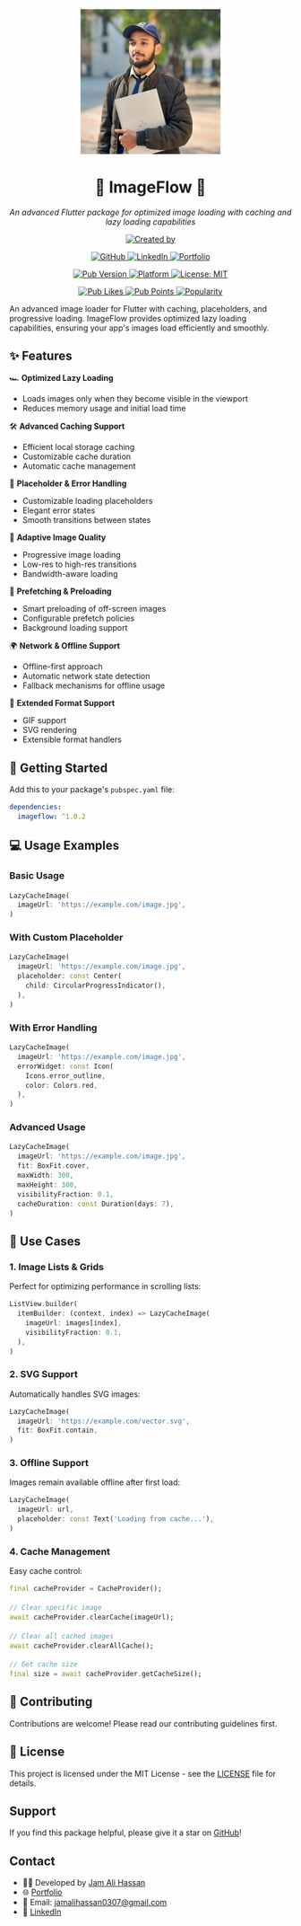 <!--
This README describes the package. If you publish this package to pub.dev,
this README's contents appear on the landing page for your package.

For information about how to write a good package README, see the guide for
[writing package pages](https://dart.dev/tools/pub/writing-package-pages).

For general information about developing packages, see the Dart guide for
[creating packages](https://dart.dev/guides/libraries/create-packages)
and the Flutter guide for
[developing packages and plugins](https://flutter.dev/to/develop-packages).
-->

<div align="center">
  <kbd>
    <img src="https://github.com/jamalihassan0307/imageflow/blob/main/image/image.jpg?raw=true" width="250" alt="ImageFlow"/>
  </kbd>
  
  <h1>🌟 ImageFlow 🌟</h1>
  <p><i>An advanced Flutter package for optimized image loading with caching and lazy loading capabilities</i></p>
  
  <p align="center">
    <a href="https://github.com/jamalihassan0307">
      <img src="https://img.shields.io/badge/Created_by-Jam_Ali_Hassan-blue?style=for-the-badge&logo=github&logoColor=white" alt="Created by"/>
    </a>
  </p>

  <p align="center">
    <a href="https://github.com/jamalihassan0307">
      <img src="https://img.shields.io/badge/GitHub-100000?style=for-the-badge&logo=github&logoColor=white" alt="GitHub"/>
    </a>
    <a href="https://www.linkedin.com/in/jamalihassan0307">
      <img src="https://img.shields.io/badge/LinkedIn-0077B5?style=for-the-badge&logo=linkedin&logoColor=white" alt="LinkedIn"/>
    </a>
    <a href="https://jamalihassan0307.github.io/portfolio.github.io">
      <img src="https://img.shields.io/badge/Portfolio-255E63?style=for-the-badge&logo=About.me&logoColor=white" alt="Portfolio"/>
    </a>
  </p>

  <p align="center">
    <a href="https://pub.dev/packages/imageflow">
      <img src="https://img.shields.io/pub/v/imageflow?style=for-the-badge&logo=dart&logoColor=white" alt="Pub Version"/>
    </a>
    <a href="https://flutter.dev">
      <img src="https://img.shields.io/badge/Platform-Flutter-02569B?style=for-the-badge&logo=flutter" alt="Platform"/>
    </a>
    <a href="https://opensource.org/licenses/MIT">
      <img src="https://img.shields.io/badge/License-MIT-yellow.svg?style=for-the-badge" alt="License: MIT"/>
    </a>
  </p>

  <p align="center">
    <a href="https://pub.dev/packages/imageflow">
      <img src="https://img.shields.io/pub/likes/imageflow?style=for-the-badge&logo=flutter&logoColor=white&label=Pub%20Likes" alt="Pub Likes"/>
    </a>
    <a href="https://pub.dev/packages/imageflow">
      <img src="https://img.shields.io/pub/points/imageflow?style=for-the-badge&logo=flutter&logoColor=white&label=Pub%20Points" alt="Pub Points"/>
    </a>
    <a href="https://pub.dev/packages/imageflow">
      <img src="https://img.shields.io/pub/popularity/imageflow?style=for-the-badge&logo=flutter&logoColor=white&label=Popularity" alt="Popularity"/>
    </a>
  </p>
</div>

An advanced image loader for Flutter with caching, placeholders, and progressive loading. ImageFlow provides optimized lazy loading capabilities, ensuring your app's images load efficiently and smoothly.

## ✨ Features

🏎️ **Optimized Lazy Loading**
- Loads images only when they become visible in the viewport
- Reduces memory usage and initial load time

🛠️ **Advanced Caching Support**
- Efficient local storage caching
- Customizable cache duration
- Automatic cache management

🔄 **Placeholder & Error Handling**
- Customizable loading placeholders
- Elegant error states
- Smooth transitions between states

📱 **Adaptive Image Quality**
- Progressive image loading
- Low-res to high-res transitions
- Bandwidth-aware loading

🚀 **Prefetching & Preloading**
- Smart preloading of off-screen images
- Configurable prefetch policies
- Background loading support

🌍 **Network & Offline Support**
- Offline-first approach
- Automatic network state detection
- Fallback mechanisms for offline usage

🎨 **Extended Format Support**
- GIF support
- SVG rendering
- Extensible format handlers

## 🚀 Getting Started

Add this to your package's `pubspec.yaml` file:

```yaml
dependencies:
  imageflow: ^1.0.2
```

## 💻 Usage Examples

### Basic Usage
```dart
LazyCacheImage(
  imageUrl: 'https://example.com/image.jpg',
)
```

### With Custom Placeholder
```dart
LazyCacheImage(
  imageUrl: 'https://example.com/image.jpg',
  placeholder: const Center(
    child: CircularProgressIndicator(),
  ),
)
```

### With Error Handling
```dart
LazyCacheImage(
  imageUrl: 'https://example.com/image.jpg',
  errorWidget: const Icon(
    Icons.error_outline,
    color: Colors.red,
  ),
)
```

### Advanced Usage
```dart
LazyCacheImage(
  imageUrl: 'https://example.com/image.jpg',
  fit: BoxFit.cover,
  maxWidth: 300,
  maxHeight: 300,
  visibilityFraction: 0.1,
  cacheDuration: const Duration(days: 7),
)
```

## 🎯 Use Cases

### 1. Image Lists & Grids
Perfect for optimizing performance in scrolling lists:
```dart
ListView.builder(
  itemBuilder: (context, index) => LazyCacheImage(
    imageUrl: images[index],
    visibilityFraction: 0.1,
  ),
)
```

### 2. SVG Support
Automatically handles SVG images:
```dart
LazyCacheImage(
  imageUrl: 'https://example.com/vector.svg',
  fit: BoxFit.contain,
)
```

### 3. Offline Support
Images remain available offline after first load:
```dart
LazyCacheImage(
  imageUrl: url,
  placeholder: const Text('Loading from cache...'),
)
```

### 4. Cache Management
Easy cache control:
```dart
final cacheProvider = CacheProvider();

// Clear specific image
await cacheProvider.clearCache(imageUrl);

// Clear all cached images
await cacheProvider.clearAllCache();

// Get cache size
final size = await cacheProvider.getCacheSize();
```

## 🤝 Contributing

Contributions are welcome! Please read our contributing guidelines first.

## 📄 License

This project is licensed under the MIT License - see the [LICENSE](LICENSE) file for details.

## Support

If you find this package helpful, please give it a star on [GitHub](https://github.com/jamalihassan0307/imageflow)!

## Contact

- 👨‍💻 Developed by [Jam Ali Hassan](https://github.com/jamalihassan0307)
- 🌐 [Portfolio](https://jamalihassan0307.github.io/portfolio.github.io)
- 📧 Email: jamalihassan0307@gmail.com
- 🔗 [LinkedIn](https://www.linkedin.com/in/jamalihassan0307)
